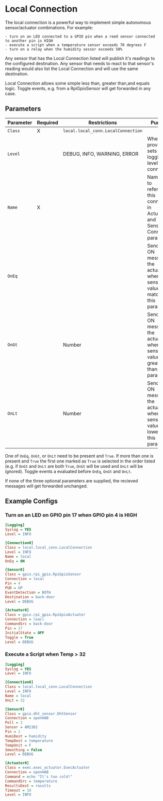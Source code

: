 # Local Connection

The local connection is a powerful way to implement simple autonomous sensor/actuator combinations.
For example:

    - turn on an LED connected to a GPIO pin when a reed sensor connected to another pin is HIGH
    - execute a script when a temperature sensor exceeds 70 degrees F
    - turn on a relay when the humidity sessor exceeds 50%

Any sensor that has the Local Connection listed will publish it's readings to the configured destination.
Any sensor that needs to react to that sensor's reading would also list the Local Connection and will use the same destination.

Local Connection allows some simple less than, greater than,and equals logic.
Toggle events, e.g. from a RpiGpioSensor will get forwarded in any case.

## Parameters

Parameter | Required | Restrictions | Purpose
-|-|-|-
`Class` | X | `local.local_conn.LocalConnection` |
`Level` | | DEBUG, INFO, WARNING, ERROR | When provided, sets the logging level for the connection.
`Name` | X | | Name used to reference this connection in Actuators and Sensor's Connection parameter.
`OnEq` | | | Sends an ON message to the actuator(s) when the sensor value matches this parameter.
`OnGt` | | Number | Sends an ON message to the actuator(s) when sensor value is greater than this parameter.
`OnLt` | | Number | Sends an ON message to the actuator(s) when the sensor value is lower than this parameter.

One of `OnEq`, `OnGt`, or `OnLt` need to be present and `True`.
If more than one is present and `True` the first one marked as `True` is selected in the order listed (e.g. if `OnGt` and `OnLt` are both `True`, `OnGt` will be used and `OnLt` will be ignored).
Toggle events a evaluated before `OnEq`, `OnGt` and `OnLt`.

If none of the three optional parameters are supplied, the recieved messages will get forwarded unchanged.

## Example Configs

### Turn on an LED on GPIO pin 17 when GPIO pin 4 is HIGH

```ini
[Logging]
Syslog = YES
Level = INFO

[Connection0]
Class = local.local_conn.LocalConnection
Level = INFO
Name = local
OnEq = ON

[Sensor0]
Class = gpio.rpi_gpio.RpiGpioSensor
Connection = local
Pin = 4
PUD = UP
EventDetection = BOTH
Destination = back-door
Level = DEBUG

[Actuator0]
Class = gpio.rpi_gpio.RpiGpioActuator
Connection = loacl
CommandSrc = back-door
Pin = 17
InitialState = OFF
Toggle = True
Level = DEBUG
```

### Execute a Script when Temp > 32

```ini
[Logging]
Syslog = YES
Level = INFO

[Connection0]
Class = local.local_conn.LocalConnection
Level = INFO
Name = local
OnLt = 32

[Sensor0]
Class = gpio.dht_sensor.DhtSensor
Connection = openHAB
Poll = 2
Sensor = AM2302
Pin = 1
HumiDest = humidity
TempDest = temperature
TempUnit = F
Smoothing = False
Level = DEBUG

[Actuator0]
Class = exec.exec_actuator.ExecActuator
Connection = openHAB
Command = echo "It's too cold!"
CommandSrc = temperature
ResultsDest = results
Timeout = 10
Level = INFO
```
